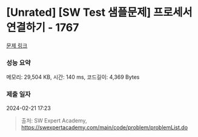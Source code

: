 # [Unrated] [SW Test 샘플문제] 프로세서 연결하기 - 1767 

[문제 링크](https://swexpertacademy.com/main/code/problem/problemDetail.do?contestProbId=AV4suNtaXFEDFAUf) 

### 성능 요약

메모리: 29,504 KB, 시간: 140 ms, 코드길이: 4,369 Bytes

### 제출 일자

2024-02-21 17:23



> 출처: SW Expert Academy, https://swexpertacademy.com/main/code/problem/problemList.do